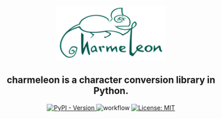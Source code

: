 <div style="text-align: center">
    <img src="asset/logo.png" alt="charmeleon logo" style="width: 50%">
    <h2>
        <strong>charmeleon</strong> is a character conversion library in Python.
    </h2>
    <a href="https://pypi.org/project/charmeleon/">
        <img src="https://img.shields.io/pypi/v/charmeleon" alt="PyPI - Version">
    </a>
    <img src="https://github.com/yut-kt/charmeleon/actions/workflows/push-main-ci.yaml/badge.svg" alt="workflow" />
    <a href="https://opensource.org/licenses/MIT">
        <img src="https://img.shields.io/badge/License-MIT-yellow.svg" alt="License: MIT">
    </a>
</div>
